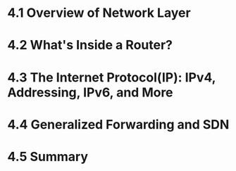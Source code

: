 # 4.1 Overview of Network Layer



# 4.2 What's Inside a Router?



# 4.3 The Internet Protocol(IP): IPv4, Addressing, IPv6, and More



# 4.4 Generalized Forwarding and SDN



# 4.5 Summary